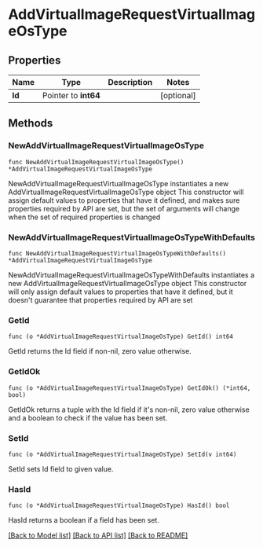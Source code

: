 # AddVirtualImageRequestVirtualImageOsType

## Properties

Name | Type | Description | Notes
------------ | ------------- | ------------- | -------------
**Id** | Pointer to **int64** |  | [optional] 

## Methods

### NewAddVirtualImageRequestVirtualImageOsType

`func NewAddVirtualImageRequestVirtualImageOsType() *AddVirtualImageRequestVirtualImageOsType`

NewAddVirtualImageRequestVirtualImageOsType instantiates a new AddVirtualImageRequestVirtualImageOsType object
This constructor will assign default values to properties that have it defined,
and makes sure properties required by API are set, but the set of arguments
will change when the set of required properties is changed

### NewAddVirtualImageRequestVirtualImageOsTypeWithDefaults

`func NewAddVirtualImageRequestVirtualImageOsTypeWithDefaults() *AddVirtualImageRequestVirtualImageOsType`

NewAddVirtualImageRequestVirtualImageOsTypeWithDefaults instantiates a new AddVirtualImageRequestVirtualImageOsType object
This constructor will only assign default values to properties that have it defined,
but it doesn't guarantee that properties required by API are set

### GetId

`func (o *AddVirtualImageRequestVirtualImageOsType) GetId() int64`

GetId returns the Id field if non-nil, zero value otherwise.

### GetIdOk

`func (o *AddVirtualImageRequestVirtualImageOsType) GetIdOk() (*int64, bool)`

GetIdOk returns a tuple with the Id field if it's non-nil, zero value otherwise
and a boolean to check if the value has been set.

### SetId

`func (o *AddVirtualImageRequestVirtualImageOsType) SetId(v int64)`

SetId sets Id field to given value.

### HasId

`func (o *AddVirtualImageRequestVirtualImageOsType) HasId() bool`

HasId returns a boolean if a field has been set.


[[Back to Model list]](../README.md#documentation-for-models) [[Back to API list]](../README.md#documentation-for-api-endpoints) [[Back to README]](../README.md)



